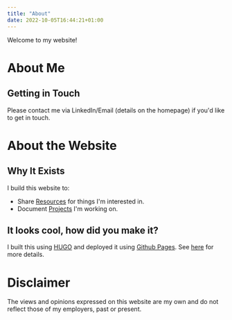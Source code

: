```yaml
---
title: "About"
date: 2022-10-05T16:44:21+01:00
---
```


Welcome to my website!

# About Me

## Getting in Touch
Please contact me via LinkedIn/Email (details on the homepage) if you'd like to get in touch.

# About the Website

## Why It Exists

I build this website to:
- Share [Resources](/resources) for things I'm interested in.
- Document [Projects](/projects) I'm working on.

## It looks cool, how did you make it?
I built this using [HUGO](https://gohugo.io/) and deployed it using [Github Pages](https://docs.github.com/en/pages). See [here](/projects/this_website) for more details.

# Disclaimer

The views and opinions expressed on this website are my own and do not reflect those of my employers, past or present.

